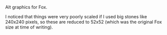 Alt graphics for Fox.

I noticed that things were very poorly scaled if I used big stones like 240x240 pixels, so these are reduced to 52x52 (which was the original Fox size at time of writing).
